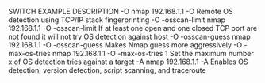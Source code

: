 SWITCH	EXAMPLE	DESCRIPTION
-O	nmap 192.168.1.1 -O	Remote OS detection using TCP/IP stack fingerprinting
-O -osscan-limit	nmap 192.168.1.1 -O -osscan-limit	If at least one open and one closed TCP port are not found it will not try OS detection against host
-O -osscan-guess	nmap 192.168.1.1 -O -osscan-guess	Makes Nmap guess more aggressively
-O -max-os-tries	nmap 192.168.1.1 -O -max-os-tries 1	Set the maximum number x of OS detection tries against a target
-A	nmap 192.168.1.1 -A	Enables OS detection, version detection, script scanning, and traceroute
